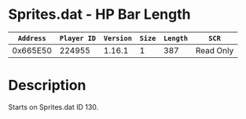 # Sprites.dat - HP Bar Length

| `Address` | `Player ID` | `Version` | `Size` | `Length` | `SCR` |
| ---------- | ----------- | --------- | ------ | -------- | ---- |
| 0x665E50 | 224955 | 1.16.1 | 1 | 387 | Read Only |

# Description

Starts on Sprites.dat ID 130.